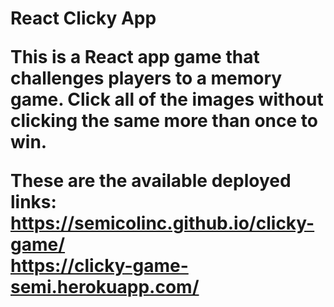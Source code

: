 <h1>React Clicky App <br>
<p>This is a React app game that challenges players to a memory game. Click all of the images without clicking the same more than once to win. <br>

These are the available deployed links: <br>
https://semicolinc.github.io/clicky-game/ <br>
https://clicky-game-semi.herokuapp.com/ <br>

